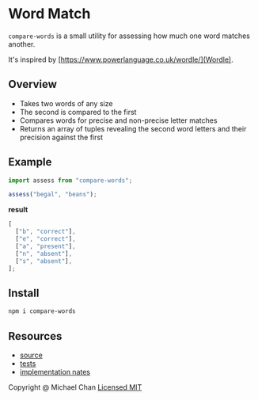 # Word Match

`compare-words` is a small utility for assessing how much one word matches another.

It's inspired by [https://www.powerlanguage.co.uk/wordle/](Wordle).

## Overview

- Takes two words of any size
- The second is compared to the first
- Compares words for precise and non-precise letter matches
- Returns an array of tuples revealing the second word letters and their precision against the first

## Example

```js
import assess from "compare-words";

assess("begal", "beans");
```

**result**

```js
[
  ["b", "correct"],
  ["e", "correct"],
  ["a", "present"],
  ["n", "absent"],
  ["s", "absent"],
];
```

## Install

```bash
npm i compare-words
```

## Resources

- [source](./index.mjs)
- [tests](./test.mjs)
- [implementation nates](./notes.md)

Copyright @ Michael Chan
[Licensed MIT](./LICENSE)
